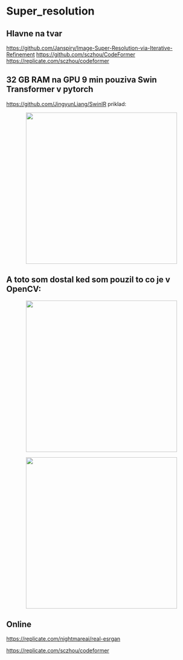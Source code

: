 # Super_resolution

## Hlavne na tvar
https://github.com/Janspiry/Image-Super-Resolution-via-Iterative-Refinement
https://github.com/sczhou/CodeFormer
https://replicate.com/sczhou/codeformer

## 32 GB RAM na GPU 9 min pouziva Swin Transformer v pytorch
https://github.com/JingyunLiang/SwinIR
priklad:

<p align="center">
    <img src="https://github.com/LeviusN/Super_resolution/assets/91337423/efb018ac-adbf-4712-b7ed-293770185ecc.jpg" width="400">
</p>

## A toto som dostal ked som pouzil to co je v OpenCV:

<p align="center">
    <img src="https://github.com/LeviusN/Super_resolution/assets/91337423/00a2054d-7a9f-4678-a98c-3317cd78af3d.jpg" width="400">
</p>

<p align="center">
    <img src="https://github.com/LeviusN/Super_resolution/assets/91337423/d0b354bc-253d-4a6c-a673-36f78f935e5d.jpg" width="400">
</p>

## Online
https://replicate.com/nightmareai/real-esrgan

https://replicate.com/sczhou/codeformer
